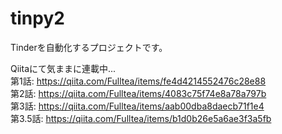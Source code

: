 # tinpy2
Tinderを自動化するプロジェクトです。

Qiitaにて気ままに連載中...  
第1話: https://qiita.com/Fulltea/items/fe4d4214552476c28e88  
第2話: https://qiita.com/Fulltea/items/4083c75f74e8a78a797b  
第3話: https://qiita.com/Fulltea/items/aab00dba8daecb71f1e4  
第3.5話: https://qiita.com/Fulltea/items/b1d0b26e5a6ae3f3a5fb  
